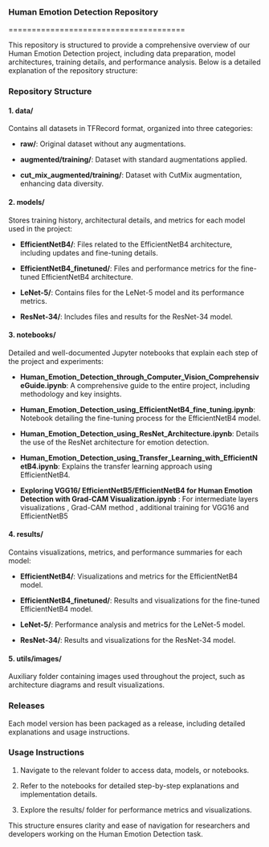 ### **Human Emotion Detection Repository**

\======================================

This repository is structured to provide a comprehensive overview of our Human Emotion Detection project, including data preparation, model architectures, training details, and performance analysis. Below is a detailed explanation of the repository structure:

### **Repository Structure**

#### **1\. data/**

Contains all datasets in TFRecord format, organized into three categories:

*   **raw/**: Original dataset without any augmentations.
    
*   **augmented/training/**: Dataset with standard augmentations applied.
    
*   **cut\_mix\_augmented/training/**: Dataset with CutMix augmentation, enhancing data diversity.
    

#### **2\. models/**

Stores training history, architectural details, and metrics for each model used in the project:

*   **EfficientNetB4/**: Files related to the EfficientNetB4 architecture, including updates and fine-tuning details.
    
*   **EfficientNetB4\_finetuned/**: Files and performance metrics for the fine-tuned EfficientNetB4 architecture.
    
*   **LeNet-5/**: Contains files for the LeNet-5 model and its performance metrics.
    
*   **ResNet-34/**: Includes files and results for the ResNet-34 model.
    

#### **3\. notebooks/**

Detailed and well-documented Jupyter notebooks that explain each step of the project and experiments:

*   **Human\_Emotion\_Detection\_through\_Computer\_Vision\_ComprehensiveGuide.ipynb**: A comprehensive guide to the entire project, including methodology and key insights.
    
*   **Human\_Emotion\_Detection\_using\_EfficientNetB4\_fine\_tuning.ipynb**: Notebook detailing the fine-tuning process for the EfficientNetB4 model.
    
*   **Human\_Emotion\_Detection\_using\_ResNet\_Architecture.ipynb**: Details the use of the ResNet architecture for emotion detection.
    
*   **Human\_Emotion\_Detection\_using\_Transfer\_Learning\_with\_EfficientNetB4.ipynb**: Explains the transfer learning approach using EfficientNetB4.

*   **Exploring VGG16/ EfficientNetB5/EfficientNetB4 for Human Emotion Detection with Grad-CAM Visualization.ipynb** : For intermediate layers visualizations , Grad-CAM method , additional training for VGG16 and EfficientNetB5 
    

#### **4\. results/**

Contains visualizations, metrics, and performance summaries for each model:

*   **EfficientNetB4/**: Visualizations and metrics for the EfficientNetB4 model.
    
*   **EfficientNetB4\_finetuned/**: Results and visualizations for the fine-tuned EfficientNetB4 model.
    
*   **LeNet-5/**: Performance analysis and metrics for the LeNet-5 model.
    
*   **ResNet-34/**: Results and visualizations for the ResNet-34 model.
    

#### **5\. utils/images/**

Auxiliary folder containing images used throughout the project, such as architecture diagrams and result visualizations.

### **Releases**

Each model version has been packaged as a release, including detailed explanations and usage instructions.

### **Usage Instructions**

1.  Navigate to the relevant folder to access data, models, or notebooks.
    
2.  Refer to the notebooks for detailed step-by-step explanations and implementation details.
    
3.  Explore the results/ folder for performance metrics and visualizations.
    

This structure ensures clarity and ease of navigation for researchers and developers working on the Human Emotion Detection task.

